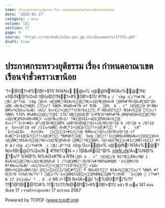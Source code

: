 ```yaml
---
name: ประกาศกระทรวงยุติธรรม เรื่อง กำหนดอาณาเขตเรือนจำชั่วคราวเขาน้อย
date: '2024-01-17'
category: ง พิเศษ
volume: 141
section: 17
page: 9
source: 'https://ratchakitcha.soc.go.th/documents/17753.pdf'
draft: true
---
```


# ประกาศกระทรวงยุติธรรม เรื่อง กำหนดอาณาเขตเรือนจำชั่วคราวเขาน้อย

'1>@01>#1/0B!>$11/ N1ANอ ํ@ห% อ@@N!N1Aอ%ํ@?N/ค1@/N@%Oอ0 !@/คํ@2?N1>#1/0B!>$11/ #?N ``a / `cbg ล/?%#?N _c B/.@*?%$์ `cbg ํ@ห% อ@@N!N1Aอ%ํ@?N/ค1@/N@%Oอ0 @O%#?N!ํ@&ลR02"@% อํ@N.อN/Aอ%N@% ?ห/? %N@% N%AOอ#?N ef R1N _ @% _b . c^ !@1@/@ N*ANอ ํ @N%>%@1ค/&คB/ อ&1/ Oล>)ึ/>@?*(CO!Oอ? P 0QหO2?? N1Aอ%ํ@ ?ห/? %N@% %?O% N%ANอ@/?@1'1?&'1B@1QO'1>P0%์*AO%#?N.@0Q%N1Aอ%ํ@?N/ค1@/N@%Oอ0QหON> ค/@/Nห/@>2/ !Nอ@1&1>ห@1@%N1Aอ%ํ@ Oล>/?'1>2>#$>.@*/@0>N@O% อ@0?0อํ@%@!@/ค/@/Q%/@!1@ b /@!1@ e /@!1@ a_ Oล>/@!1@ ed /11คห%@N OหN*1>1@&??!>1@#?์ * . 0 . `cd^ '1>อ&Oอ _ Oล>Oอ ` อ1>#1//ห@ R#0ออ!@/ค/@/Q%/@!1@ cf OหN*1>1@&??!>1@#?์ *B#$0?1@ `beg @/?'1>@0QหO0B&Nล>@1ํ@ห% อ@@N!N1Aอ%ํ@?N/ค1@/N@%Oอ0 @N!?O@O% !@/คํ@2?N1>#1/0B!>$11/ #?N ``a / `cbg ล/?%#?N _c B/.@*?%$์ `cbg Oล>ํ@ห% อ@@N! N1Aอ%ํ@?N/ค1@/@O%Qห/N  #?N!?ON > / !ํ@&ลR02"@% อํ@N.อN/Aอ%N@% ?ห/? %N@% N%AOอ#?N a R1N ` @% e . c^ !@1@/@ N1?0ANอ/N@ ì N1Aอ%ํ@?N/ค1@/N@%Oอ0 î /?อ@@N!!@/O(%#?NO%&#O@0 '1>@0%?O N*ANอค/&คB/ อ&1/Oล>)ึ/>@?*(CO!Oอ? ห1Aอ ํ @N%>%@1อAN%!@/.@1>อ1/1@#?์ P 0QหO2?? N1Aอ%ํ@?ห/? %N@% #?O%?O %?&O!N/?%"? @/?%'1>@0Q%1@>@%BN&1@N'็%!O%R' '1>@0  /?%#?N 17 2>ห@ค/ * . 0 . `c 66 />1B Nค1Aอ@/ 1อ%@01?/%!1? 1?1@1@@1O#% 1?/%!1?/N@@11>#1/0B!>$11/ หน้า 9 เลม 141 ตอนพิเศษ 17 ง ราชกิจจานุเบกษา 17 มกราคม 2567

Powered by TCPDF (www.tcpdf.org)
